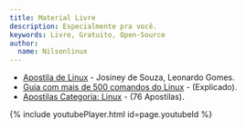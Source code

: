 ```yaml
---
title: Material Livre
description: Especialmente pra você.
keywords: Livre, Gratuito, Open-Source
author:
  name: Nilsonlinux
---
```




- [Apostila de Linux](http://www.inf.ufpr.br/cursos/ci055/linux.pdf) - Josiney de Souza, Leonardo Gomes.  
- [Guia com mais de 500 comandos do Linux](https://drive.google.com/file/d/0B4LMjRXJ7wzlYVBMY0l0cVNCeGc/view?usp=sharing) - (Explicado).  
- [Apostilas Categoria: Linux](https://www.apostilando.com/sessao/16/linux) - (76 Apostilas). 

{% include youtubePlayer.html id=page.youtubeId %}
